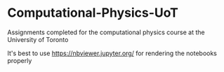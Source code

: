 # Computational-Physics-UoT
Assignments completed for the computational physics course at the University of Toronto

It's best to use https://nbviewer.jupyter.org/ for rendering the notebooks properly

